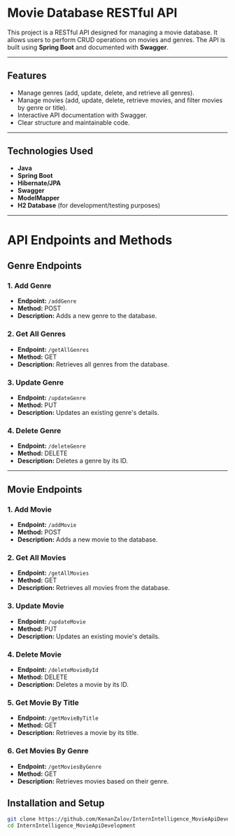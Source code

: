 # Movie Database RESTful API

This project is a RESTful API designed for managing a movie database. It allows users to perform CRUD operations on movies and genres. The API is built using **Spring Boot** and documented with **Swagger**.

---

## Features

- Manage genres (add, update, delete, and retrieve all genres).
- Manage movies (add, update, delete, retrieve movies, and filter movies by genre or title).
- Interactive API documentation with Swagger.
- Clear structure and maintainable code.

---

## Technologies Used

- **Java**
- **Spring Boot**
- **Hibernate/JPA**
- **Swagger**
- **ModelMapper**
- **H2 Database** (for development/testing purposes)

---

# API Endpoints and Methods

## Genre Endpoints

### 1. Add Genre
- **Endpoint:** `/addGenre`
- **Method:** POST
- **Description:** Adds a new genre to the database.

### 2. Get All Genres
- **Endpoint:** `/getAllGenres`
- **Method:** GET
- **Description:** Retrieves all genres from the database.

### 3. Update Genre
- **Endpoint:** `/updateGenre`
- **Method:** PUT
- **Description:** Updates an existing genre's details.

### 4. Delete Genre
- **Endpoint:** `/deleteGenre`
- **Method:** DELETE
- **Description:** Deletes a genre by its ID.

---

## Movie Endpoints

### 1. Add Movie
- **Endpoint:** `/addMovie`
- **Method:** POST
- **Description:** Adds a new movie to the database.

### 2. Get All Movies
- **Endpoint:** `/getAllMovies`
- **Method:** GET
- **Description:** Retrieves all movies from the database.

### 3. Update Movie
- **Endpoint:** `/updateMovie`
- **Method:** PUT
- **Description:** Updates an existing movie's details.

### 4. Delete Movie
- **Endpoint:** `/deleteMovieById`
- **Method:** DELETE
- **Description:** Deletes a movie by its ID.

### 5. Get Movie By Title
- **Endpoint:** `/getMovieByTitle`
- **Method:** GET
- **Description:** Retrieves a movie by its title.

### 6. Get Movies By Genre
- **Endpoint:** `/getMoviesByGenre`
- **Method:** GET
- **Description:** Retrieves movies based on their genre.

## Installation and Setup
```bash
git clone https://github.com/KenanZalov/InternIntelligence_MovieApiDevelopment
cd InternIntelligence_MovieApiDevelopment




